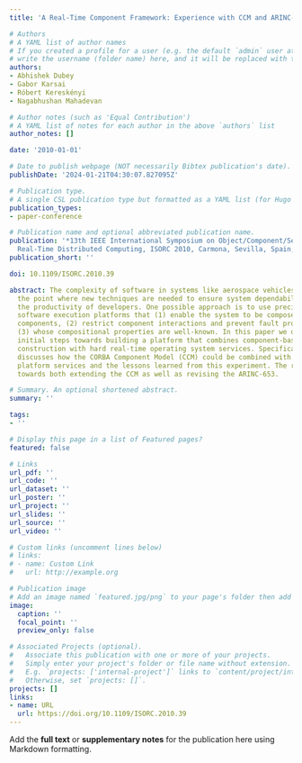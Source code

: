```yaml
---
title: 'A Real-Time Component Framework: Experience with CCM and ARINC-653'

# Authors
# A YAML list of author names
# If you created a profile for a user (e.g. the default `admin` user at `content/authors/admin/`), 
# write the username (folder name) here, and it will be replaced with their full name and linked to their profile.
authors:
- Abhishek Dubey
- Gabor Karsai
- Róbert Kereskényi
- Nagabhushan Mahadevan

# Author notes (such as 'Equal Contribution')
# A YAML list of notes for each author in the above `authors` list
author_notes: []

date: '2010-01-01'

# Date to publish webpage (NOT necessarily Bibtex publication's date).
publishDate: '2024-01-21T04:30:07.827095Z'

# Publication type.
# A single CSL publication type but formatted as a YAML list (for Hugo requirements).
publication_types:
- paper-conference

# Publication name and optional abbreviated publication name.
publication: '*13th IEEE International Symposium on Object/Component/Service-Oriented
  Real-Time Distributed Computing, ISORC 2010, Carmona, Sevilla, Spain, 5-6 May 2010*'
publication_short: ''

doi: 10.1109/ISORC.2010.39

abstract: The complexity of software in systems like aerospace vehicles has reached
  the point where new techniques are needed to ensure system dependability while improving
  the productivity of developers. One possible approach is to use precisely defined
  software execution platforms that (1) enable the system to be composed from separate
  components, (2) restrict component interactions and prevent fault propagation, and
  (3) whose compositional properties are well-known. In this paper we describe the
  initial steps towards building a platform that combines component-based software
  construction with hard real-time operating system services. Specifically, the paper
  discusses how the CORBA Component Model (CCM) could be combined with the ARINC-653
  platform services and the lessons learned from this experiment. The results point
  towards both extending the CCM as well as revising the ARINC-653.

# Summary. An optional shortened abstract.
summary: ''

tags:
- ''

# Display this page in a list of Featured pages?
featured: false

# Links
url_pdf: ''
url_code: ''
url_dataset: ''
url_poster: ''
url_project: ''
url_slides: ''
url_source: ''
url_video: ''

# Custom links (uncomment lines below)
# links:
# - name: Custom Link
#   url: http://example.org

# Publication image
# Add an image named `featured.jpg/png` to your page's folder then add a caption below.
image:
  caption: ''
  focal_point: ''
  preview_only: false

# Associated Projects (optional).
#   Associate this publication with one or more of your projects.
#   Simply enter your project's folder or file name without extension.
#   E.g. `projects: ['internal-project']` links to `content/project/internal-project/index.md`.
#   Otherwise, set `projects: []`.
projects: []
links:
- name: URL
  url: https://doi.org/10.1109/ISORC.2010.39
---
```


Add the **full text** or **supplementary notes** for the publication here using Markdown formatting.
